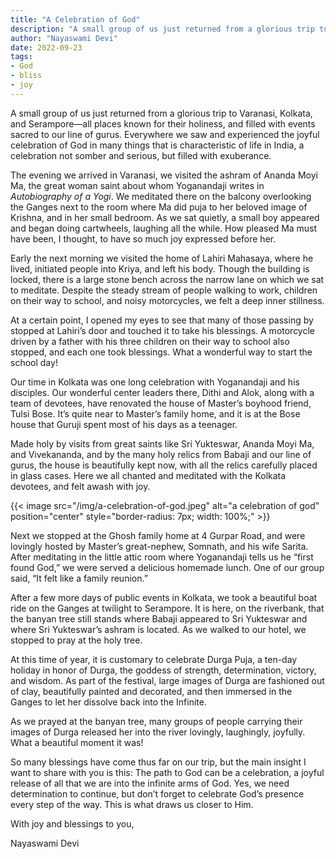 ```yaml
---
title: "A Celebration of God"
description: "A small group of us just returned from a glorious trip to Varanasi, Kolkata, and Serampore—all places known for their holiness, and filled with events sacred to our line of gurus. Everywhere we saw and experienced the joyful celebration of God in many things that is characteristic of life in India, a celebration not somber and serious, but filled with exuberance."
author: "Nayaswami Devi"
date: 2022-09-23
tags:
- God
- bliss
- joy
---
```


A small group of us just returned from a glorious trip to Varanasi, Kolkata, and Serampore—all places known for their holiness, and filled with events sacred to our line of gurus. Everywhere we saw and experienced the joyful celebration of God in many things that is characteristic of life in India, a celebration not somber and serious, but filled with exuberance.

The evening we arrived in Varanasi, we visited the ashram of Ananda Moyi Ma, the great woman saint about whom Yoganandaji writes in *Autobiography of a Yogi*. We meditated there on the balcony overlooking the Ganges next to the room where Ma did puja to her beloved image of Krishna, and in her small bedroom. As we sat quietly, a small boy appeared and began doing cartwheels, laughing all the while. How pleased Ma must have been, I thought, to have so much joy expressed before her.

Early the next morning we visited the home of Lahiri Mahasaya, where he lived, initiated people into Kriya, and left his body. Though the building is locked, there is a large stone bench across the narrow lane on which we sat to meditate. Despite the steady stream of people walking to work, children on their way to school, and noisy motorcycles, we felt a deep inner stillness.

At a certain point, I opened my eyes to see that many of those passing by stopped at Lahiri’s door and touched it to take his blessings. A motorcycle driven by a father with his three children on their way to school also stopped, and each one took blessings. What a wonderful way to start the school day!

Our time in Kolkata was one long celebration with Yoganandaji and his disciples. Our wonderful center leaders there, Dithi and Alok, along with a team of devotees, have renovated the house of Master’s boyhood friend, Tulsi Bose. It’s quite near to Master’s family home, and it is at the Bose house that Guruji spent most of his days as a teenager.

Made holy by visits from great saints like Sri Yukteswar, Ananda Moyi Ma, and Vivekananda, and by the many holy relics from Babaji and our line of gurus, the house is beautifully kept now, with all the relics carefully placed in glass cases. Here we all chanted and meditated with the Kolkata devotees, and felt awash with joy.

{{< image src="/img/a-celebration-of-god.jpeg" alt="a celebration of god" position="center" style="border-radius: 7px; width: 100%;" >}}

Next we stopped at the Ghosh family home at 4 Gurpar Road, and were lovingly hosted by Master’s great-nephew, Somnath, and his wife Sarita. After meditating in the little attic room where Yoganandaji tells us he “first found God,” we were served a delicious homemade lunch. One of our group said, “It felt like a family reunion.”

After a few more days of public events in Kolkata, we took a beautiful boat ride on the Ganges at twilight to Serampore. It is here, on the riverbank, that the banyan tree still stands where Babaji appeared to Sri Yukteswar and where Sri Yukteswar’s ashram is located. As we walked to our hotel, we stopped to pray at the holy tree.

At this time of year, it is customary to celebrate Durga Puja, a ten-day holiday in honor of Durga, the goddess of strength, determination, victory, and wisdom. As part of the festival, large images of Durga are fashioned out of clay, beautifully painted and decorated, and then immersed in the Ganges to let her dissolve back into the Infinite.

As we prayed at the banyan tree, many groups of people carrying their images of Durga released her into the river lovingly, laughingly, joyfully. What a beautiful moment it was!

So many blessings have come thus far on our trip, but the main insight I want to share with you is this: The path to God can be a celebration, a joyful release of all that we are into the infinite arms of God. Yes, we need determination to continue, but don’t forget to celebrate God’s presence every step of the way. This is what draws us closer to Him.

With joy and blessings to you,

Nayaswami Devi
